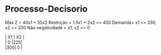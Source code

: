 # Processo-Decisorio

Max Z = 40x1 + 55x2
Restrição = 1.5x1 + 2x2 <= 450
Demanda= x1 <= 250, x2 <= 200
Não negatividade = x1, x2 >= 0

| X1 | X2 | <br>
|  0  |225| <br>
|300|  0  |

